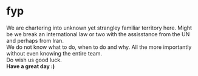 # fyp
We are chartering into unknown yet strangley familiar territory here. Might be we break an international law or two with the assisstance from the UN and perhaps from Iran.
<br>
We do not know what to do, when to do and why. All the more importantly without even knowing the entire team.
<br>
Do wish us good luck.
<br>
<b>Have a great day :)</b>
